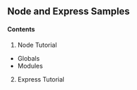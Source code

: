 ## Node and Express Samples

#### Contents

1. Node Tutorial
  * Globals
  * Modules
2. Express Tutorial

